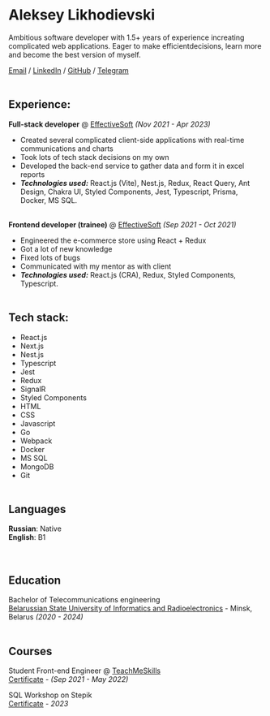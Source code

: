# Aleksey Likhodievski

Ambitious software developer with 1.5+ years of experience increating complicated web applications. Eager to make efficientdecisions, learn more and become the best version of myself.

[Email](mailto:aleksey.likhodievski@gmail.com) / [LinkedIn](https://www.linkedin.com/in/aleksey-likhodievski/) / [GitHub](https://github.com/aleksey-lihodievski) / [Telegram](https://t.me/a_likhodievski)
<br><br>

## Experience:

**Full-stack developer** @ [EffectiveSoft](https://effectivesoft.com/) _(Nov 2021 - Apr 2023)_ <br>
  - Created several complicated client-side applications with real-time communications and charts
  - Took lots of tech stack decisions on my own
  - Developed the back-end service to gather data and form it in excel reports
  - **_Technologies used:_** React.js (Vite), Nest.js, Redux, React Query, Ant Design, Chakra UI, Styled Components, Jest, Typescript, Prisma, Docker, MS SQL.
<br><br>

**Frontend developer (trainee)** @ [EffectiveSoft](https://effectivesoft.com/) _(Sep 2021 - Oct 2021)_ <br>
  - Engineered the e-commerce store using React + Redux
  - Got a lot of new knowledge
  - Fixed lots of bugs
  - Communicated with my mentor as with client
  - **_Technologies used:_** React.js (CRA), Redux, Styled Components, Typescript.
<br><br>

## Tech stack:
- React.js
- Next.js
- Nest.js
- Typescript
- Jest
- Redux
- SignalR
- Styled Components
- HTML
- CSS
- Javascript
- Go
- Webpack
- Docker
- MS SQL
- MongoDB
- Git
<br><br>

## Languages

**Russian**:  Native<br>
**English**:  B1<br>
<br><br>

## Education

Bachelor of Telecommunications engineering<br>
[Belarussian State University of Informatics and Radioelectronics](https://www.bsuir.by/) - Minsk, Belarus _(2020 - 2024)_
<br><br>

## Courses

Student Front-end Engineer @ [TeachMeSkills](https://teachmeskills.by/)<br>
[Certificate](https://user-images.githubusercontent.com/53303633/202861992-5b557ff9-c5b8-44cd-a453-ae3cd2395ab6.jpg) - _(Sep 2021 - May 2022)_

SQL Workshop on Stepik<br>
[Certificate](https://stepik.org/cert/1997492) - _2023_
